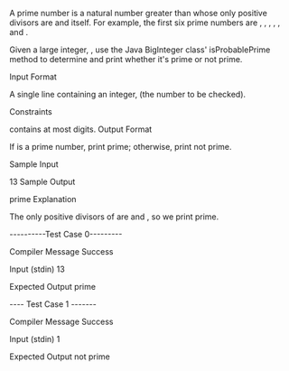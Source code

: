 A prime number is a natural number greater than  whose only positive divisors are  and itself. For example, the first six prime numbers are , , , , , and .

Given a large integer, , use the Java BigInteger class' isProbablePrime method to determine and print whether it's prime or not prime.

Input Format

A single line containing an integer,  (the number to be checked).

Constraints

 contains at most  digits.
Output Format

If  is a prime number, print prime; otherwise, print not prime.

Sample Input

13
Sample Output

prime
Explanation

The only positive divisors of  are  and , so we print prime.


----------Test Case 0---------

Compiler Message
Success

Input (stdin)
13

Expected Output
prime

---- Test Case 1 -------

Compiler Message
Success

Input (stdin)
1

Expected Output
not prime